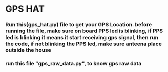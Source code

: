 # GPS HAT

### Run this(gps_hat.py) file to get your GPS Location. before running the file, make sure on board PPS led is blinking, if PPS led is blinking it means it start receiving gps signal, then run the code, if not blinking the PPS led, make sure anteena place outside the house

### run this file "gps_raw_data.py", to know gps raw data

